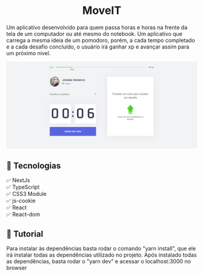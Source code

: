<h1 align='center'>MoveIT</h1>

<p>Um aplicativo desenvolvido para quem passa horas e horas na frente da tela de um computador ou até mesmo do notebook. 
Um aplicativo que carrega a mesma ideia de um pomodoro, porém, a cada tempo completado e a cada desafio concluído, o usuário irá ganhar xp e avançar assim para um próximo nível.</p>

<img src="public/tela_app.png">

## 🚀 Tecnologias

✅ NextJs <br>
✅ TypeScript <br>
✅ CSS3 Module <br>
✅ js-cookie <br>
✅ React <br>
✅ React-dom <br>

## 📖 Tutorial

<p>Para instalar às dependências basta rodar o comando "yarn install", que ele irá instalar todas as dependências utilizado no projeto. Após instalado todas as dependências, basta rodar o "yarn dev" e acessar o localhost:3000 no browser</p>
